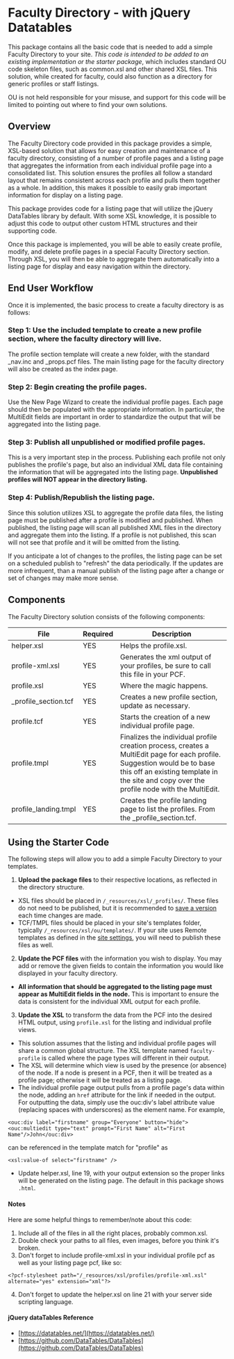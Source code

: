 # Faculty Directory - with jQuery Datatables

This package contains all the basic code that is needed to add a simple Faculty Directory to your site. *This code is intended to be added to an existing implementation or the starter package*, which includes standard OU code skeleton files, such as common.xsl and other shared XSL files. This solution, while created for faculty, could also function as a directory for generic profiles or staff listings. 

OU is not held responsible for your misuse, and support for this code will be limited to pointing out where to find your own solutions. 

## Overview

The Faculty Directory code provided in this package provides a simple, XSL-based solution that allows for easy creation and maintenance of a faculty directory, consisting of a number of profile pages and a listing page that aggregates the information from each individual profile page into a consolidated list. This solution ensures the profiles all follow a standard layout that remains consistent across each profile and pulls them together as a whole. In addition, this makes it possible to easily grab important information for display on a listing page. 

This package provides code for a listing page that will utilize the jQuery DataTables library by default. With some XSL knowledge, it is possible to adjust this code to output other custom HTML structures and their supporting code. 

Once this package is implemented, you will be able to easily create profile, modify, and delete profile pages in a special Faculty Directory section. Through XSL, you will then be able to aggregate them automatically into a listing page for display and easy navigation within the directory. 

## End User Workflow

Once it is implemented, the basic process to create a faculty directory is as follows:

### Step 1: Use the included template to create a new profile section, where the faculty directory will live. 

The profile section template will create a new folder, with the standard _nav.inc and _props.pcf files. The main listing page for the faculty directory will also be created as the index page. 

### Step 2: Begin creating the profile pages.

Use the New Page Wizard to create the individual profile pages. Each page should then be populated with the appropriate information. In particular, the MultiEdit fields are important in order to standardize the output that will be aggregated into the listing page. 

### Step 3: Publish all unpublished or modified profile pages. 

This is a very important step in the process. Publishing each profile not only publishes the profile's page, but also an individual XML data file containing the information that will be aggregated into the listing page. **Unpublished profiles will NOT appear in the directory listing.** 

### Step 4: Publish/Republish the listing page. 

Since this solution utilizes XSL to aggregate the profile data files, the listing page must be published after a profile is modified and published. When published, the listing page will scan all published XML files in the directory and aggregate them into the listing. If a profile is not published, this scan will not see that profile and it will be omitted from the listing. 

If you anticipate a lot of changes to the profiles, the listing page can be set on a scheduled publish to "refresh" the data periodically. If the updates are more infrequent, than a manual publish of the listing page after a change or set of changes may make more sense. 

## Components

The Faculty Directory solution consists of the following components:

File | Required | Description
---- | -------- | -----------
helper.xsl | YES | Helps the profile.xsl.
profile-xml.xsl | YES | Generates the xml output of your profiles, be sure to call this file in your PCF.
profile.xsl | YES | Where the magic happens.
_profile_section.tcf | YES | Creates a new profile section, update as necessary.
profile.tcf | YES | Starts the creation of a new individual profile page.
profile.tmpl | YES | Finalizes the individual profile creation process, creates a MultiEdit page for each profile.  Suggestion would be to base this off an existing template in the site and copy over the profile node with the MultiEdit.
profile_landing.tmpl | YES | Creates the profile landing page to list the profiles. From the _profile_section.tcf.

## Using the Starter Code

The following steps will allow you to add a simple Faculty Directory to your templates. 

1. **Upload the package files** to their respective locations, as reflected in the directory structure. 
 - XSL files should be placed in `/_resources/xsl/_profiles/`. These files do not need to be published, but it is recommended to [save a version](http://support.omniupdate.com/oucampus10/pages/review/versions.html) each time changes are made. 
 - TCF/TMPL files should be placed in your site's templates folder, typically `/_resources/xsl/ou/templates/`. If your site uses Remote templates as defined in the [site settings](http://support.omniupdate.com/oucampus10/setup/sites/site-settings/production-server-ftp-settings.html#template-location), you will need to publish these files as well. 

2. **Update the PCF files** with the information you wish to display. You may add or remove the given fields to contain the information you would like displayed in your faculty directory. 
 - **All information that should be aggregated to the listing page must appear as MultiEdit fields in the <profile> node.** This is important to ensure the data is consistent for the individual XML output for each profile. 

3. **Update the XSL** to transform the data from the PCF into the desired HTML output, using `profile.xsl` for the listing and individual profile views. 
 - This solution assumes that the listing and individual profile pages will share a common global structure. The XSL template named `faculty-profile` is called where the page types will different in their output. 
 - The XSL will determine which view is used by the presence (or absence) of the <profile> node. If a <profile> node is present in a PCF, then it will be treated as a profile page; otherwise it will be treated as a listing page. 
 - The individual profile page output pulls from a profile page's data within the <profile> node, adding an `href` attribute for the link if needed in the output. For outputting the data, simply use the ouc:div's label attribute value (replacing spaces with underscores) as the element name. For example, 
 ```
 <ouc:div label="firstname" group="Everyone" button="hide"><ouc:multiedit type="text" prompt="First Name" alt="First Name"/>John</ouc:div>
 ``` 
 can be referenced in the template match for "profile" as 
 ```
 <xsl:value-of select="firstname" />
 ``` 
  - Update helper.xsl, line 19, with your output extension so the proper links will be generated on the listing page. The default in this package shows `.html`. 

#### Notes

Here are some helpful things to remember/note about this code:

1. Include all of the files in all the right places, probably common.xsl.
2. Double check your paths to all files, even images, before you think it's broken.
3. Don't forget to include profile-xml.xsl in your individual profile pcf as well as your listing page pcf, like so: 
```
<?pcf-stylesheet path="/_resources/xsl/profiles/profile-xml.xsl" alternate="yes" extension="xml"?>
```
4. Don't forget to update the helper.xsl on line 21 with your server side scripting language.

#### jQuery dataTables Reference

* [https://datatables.net/](https://datatables.net/)
* [https://github.com/DataTables/DataTables](https://github.com/DataTables/DataTables)

